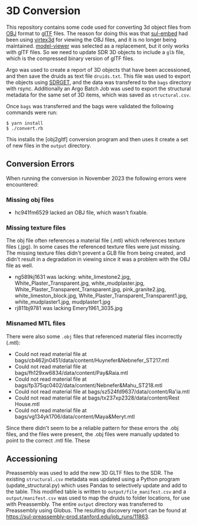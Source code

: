 # 3D Conversion

This repository contains some code used for converting 3d object files from [OBJ] format to [glTF] files. The reason for doing this was that [sul-embed](https://github.com/sul-dlss/sul-embed) had been using [virtex3d] for viewing the OBJ files, and it is no longer being maintained. [model-viewer] was selected as a replacement, but it only works with glTF files. So we need to update SDR 3D objects to include a `glb` file, which is the compressed binary version of glTF files. 

Argo was used to create a report of 3D objects that have been accessioned, and then save the druids as text file `druids.txt`. This file was used to export the objects using [SDRGET], and the data was transfered to the `bags` directory with rsync. Additionally an Argo Batch Job was used to export the structural metadata for the same set of 3D items, which was saved as `structural.csv`.

Once `bags` was transferred and the bags were validated the following commands were run:

```
$ yarn install
$ ./convert.rb
```

This installs the [obj2gltf] conversion program and then uses it create a set of new files in the `output` directory.

## Conversion Errors

When running the conversion in November 2023 the following errors were encountered:

### Missing obj files

* hc941fm6529 lacked an OBJ file, which wasn't fixable.
 
### Missing texture files

The obj file often references a material file (.mtl) which references texture files (.jpg). In some cases the referenced texture files were just missing. The missing texture files didn't prevent a GLB file from being created, and didn't result in a degradation in viewing since it was a problem with the OBJ file as well.

* ng589kj1631 was lacking: white_limestone2.jpg, White_Plaster_Transparent.jpg, white_mudplaster.jpg, White_Plaster_Transparent_Transparent.jpg, pink_granite2.jpg, white_limeston_block.jpg, White_Plaster_Transparent_Transparent1.jpg, white_mudplaster1.jpg, mudplaster1.jpg
* rj811bj9781 was lacking Emery1961_3035.jpg

### Misnamed MTL files

There were also some `.obj` files that referenced material files incorrectly (.mtl):

* Could not read material file at bags/cb462jn0451/data/content/Huynefer&Nebnefer_ST217.mtl
* Could not read material file at bags/fh129xw6834/data/content/Pay&Raia.mtl
* Could not read material file at bags/fp375qc0402/data/content/Nebnefer&Mahu_ST218.mtl
* Could not read material file at bags/sz524fd9637/data/content/Ra'ia.mtl
* Could not read material file at bags/tx237xp2328/data/content/Rest House.mtl
* Could not read material file at bags/vg134yk1706/data/content/Maya&Meryt.mtl

Since there didn't seem to be a reliable pattern for these errors the .obj files, and the files were present, the .obj files were manually updated to point to the correct .mtl file. These 

## Accessioning

Preassembly was used to add the new 3D GLTF files to the SDR. The existing `structural.csv` metadata was updated using a Python program (update_structural.py) which uses Pandas to selectively update and add to the table. This modified table is written to `output/file_manifest.csv` and a `output/manifest.csv` was used to map the druids to folder locations, for use with Preassembly. The entire `output` directory was transferred to Preassembly using Globus. The resulting discovery report can be found at https://sul-preassembly-prod.stanford.edu/job_runs/11863. 

[OBJ]: https://en.wikipedia.org/wiki/Wavefront_.obj_file
[glTF]: https://en.wikipedia.org/wiki/GlTF
[virtex3d]: https://github.com/edsilv/virtex
[model-viewer]: https://modelviewer.dev/
[SDRGET]: https://consul.stanford.edu/pages/viewpage.action?pageId=1646529897
